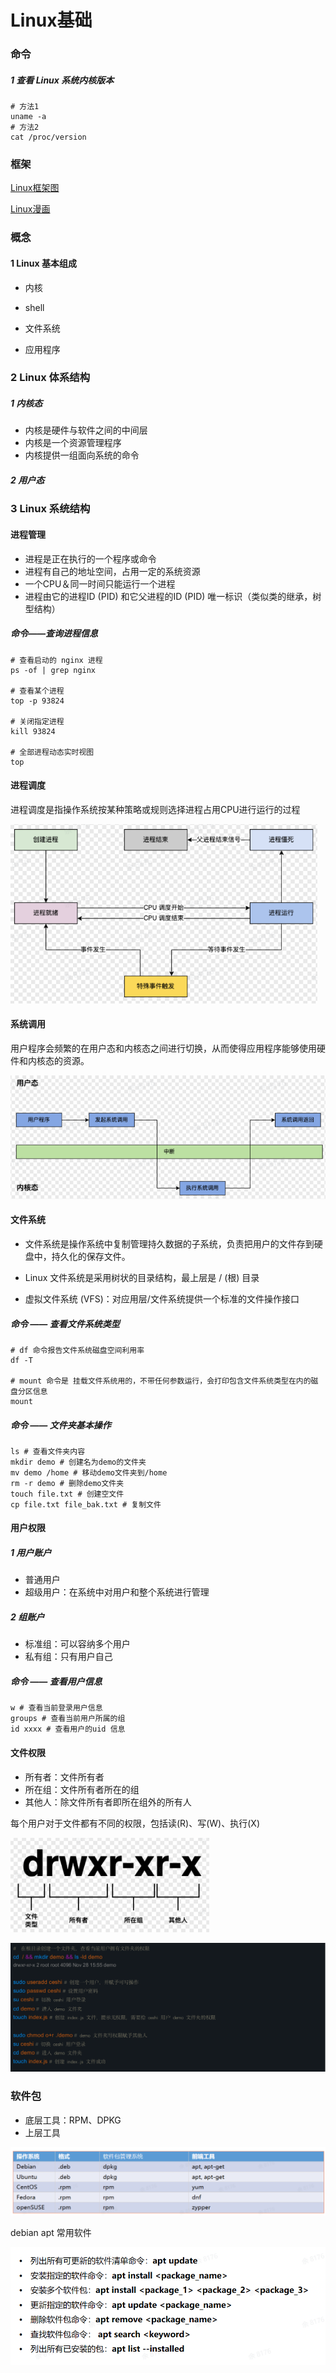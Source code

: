 # Linux基础

### 命令

##### 1 查看 Linux 系统内核版本

```
# 方法1
uname -a
# 方法2
cat /proc/version
```





### 框架

[Linux框架图](../img/linux框架.png)

[Linux漫画](../img/Linux漫画.png)



### 概念

#### 1 Linux 基本组成

- 内核

- shell 

- 文件系统
- 应用程序



### 2 Linux 体系结构

##### 1 内核态

- 内核是硬件与软件之间的中间层
- 内核是一个资源管理程序
- 内核提供一组面向系统的命令

##### 2 用户态



### 3 Linux 系统结构

#### 进程管理

- 进程是正在执行的一个程序或命令
- 进程有自己的地址空间，占用一定的系统资源
- 一个CPU＆同一时间只能运行一个进程
- 进程由它的进程ID (PID) 和它父进程的ID (PID) 唯一标识（类似类的继承，树型结构）



##### 命令——查询进程信息

```
# 查看启动的 nginx 进程
ps -of | grep nginx

# 查看某个进程
top -p 93824

# 关闭指定进程
kill 93824

# 全部进程动态实时视图
top
```



#### 进程调度

进程调度是指操作系统按某种策略或规则选择进程占用CPU进行运行的过程

<img src="../img/image-20230513012556414.png" alt="image-20230513012556414" style="zoom: 67%;" />

#### 系统调用

用户程序会频繁的在用户态和内核态之间进行切换，从而使得应用程序能够使用硬件和内核态的资源。

<img src="../img/image-20230513012703170.png" alt="image-20230513012703170" style="zoom: 80%;" />





#### 文件系统

- 文件系统是操作系统中复制管理持久数据的子系统，负责把用户的文件存到硬盘中，持久化的保存文件。
- Linux 文件系统是采用树状的目录结构，最上层是 / (根) 目录

- 虚拟文件系统 (VFS)：对应用层/文件系统提供一个标准的文件操作接口



##### 命令 —— 查看文件系统类型

````
# df 命令报告文件系统磁盘空间利用率
df -T

# mount 命令是 挂载文件系统用的，不带任何参数运行，会打印包含文件系统类型在内的磁盘分区信息
mount 
````

##### 命令 —— 文件夹基本操作

````
ls # 查看文件夹内容
mkdir demo # 创建名为demo的文件夹
mv demo /home # 移动demo文件夹到/home
rm -r demo # 删除demo文件夹
touch file.txt # 创建空文件
cp file.txt file_bak.txt # 复制文件
````



#### 用户权限

##### 1 用户账户

- 普通用户
- 超级用户：在系统中对用户和整个系统进行管理

##### 2 组账户

- 标准组：可以容纳多个用户
- 私有组：只有用户自己



##### 命令 —— 查看用户信息

````
w # 查看当前登录用户信息
groups # 查看当前用户所属的组
id xxxx # 查看用户的uid 信息
````



#### 文件权限

- 所有者：文件所有者
- 所在组：文件所有者所在的组
- 其他人：除文件所有者即所在组外的所有人

每个用户对于文件都有不同的权限，包括读(R)、写(W)、执行(X)

<img src="../img/image-20230513014533821.png" alt="image-20230513014533821" style="zoom: 67%;" />

![](../img/linux2.png)



### 软件包

- 底层工具：RPM、DPKG
- 上层工具

![image-20230513015123670](../img/image-20230513015123670.png)

debian apt 常用软件

![image-20230513015205761](../img/image-20230513015205761.png)



